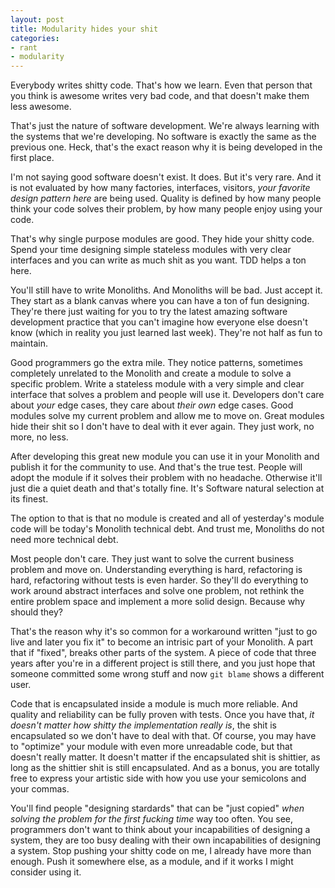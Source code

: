 ```yaml
---
layout: post
title: Modularity hides your shit
categories:
- rant
- modularity
---
```

Everybody writes shitty code. That's how we learn. Even that person that you think is awesome writes very bad code, and that doesn't make them less awesome.

That's just the nature of software development. We're always learning with the systems that we're developing. No software is exactly the same as the previous one. Heck, that's the exact reason why it is being developed in the first place.

I'm not saying good software doesn't exist. It does. But it's very rare. And it is not evaluated by how many factories, interfaces, visitors, *your favorite design pattern here* are being used. Quality is defined by how many people think your code solves their problem, by how many people enjoy using your code.

That's why single purpose modules are good. They hide your shitty code. Spend your time designing simple stateless modules with very clear interfaces and you can write as much shit as you want. TDD helps a ton here.

You'll still have to write Monoliths. And Monoliths will be bad. Just accept it. They start as a blank canvas where you can have a ton of fun designing. They're there just waiting for you to try the latest amazing software development practice that you can't imagine how everyone else doesn't know (which in reality you just learned last week). They're not half as fun to maintain.

Good programmers go the extra mile. They notice patterns, sometimes completely unrelated to the Monolith and create a module to solve a specific problem. Write a stateless module with a very simple and clear interface that solves a problem and people will use it. Developers don't care about *your* edge cases, they care about *their own* edge cases. Good modules solve my current problem and allow me to move on. Great modules hide their shit so I don't have to deal with it ever again. They just work, no more, no less.

After developing this great new module you can use it in your Monolith and publish it for the community to use. And that's the true test. People will adopt the module if it solves their problem with no headache. Otherwise it'll just die a quiet death and that's totally fine. It's Software natural selection at its finest.

The option to that is that no module is created and all of yesterday's module code will be today's Monolith technical debt. And trust me, Monoliths do not need more technical debt.

Most people don't care. They just want to solve the current business problem and move on. Understanding everything is hard, refactoring is hard, refactoring without tests is even harder. So they'll do everything to work around abstract interfaces and solve one problem, not rethink the entire problem space and implement a more solid design. Because why should they?

That's the reason why it's so common for a workaround written "just to go live and later you fix it" to become an intrisic part of your Monolith. A part that if "fixed", breaks other parts of the system. A piece of code that three years after you're in a different project is still there, and you just hope that someone committed some wrong stuff and now `git blame` shows a different user.

Code that is encapsulated inside a module is much more reliable. And quality and reliability can be fully proven with tests. Once you have that, *it doesn't matter how shitty the implementation really is*, the shit is encapsulated so we don't have to deal with that. Of course, you may have to "optimize" your module with even more unreadable code, but that doesn't really matter. It doesn't matter if the encapsulated shit is shittier, as long as the shittier shit is still encapsulated. And as a bonus, you are totally free to express your artistic side with how you use your semicolons and your commas.

You'll find people "designing stardards" that can be "just copied" *when solving the problem for the first fucking time* way too often. You see, programmers don't want to think about your incapabilities of designing a system, they are too busy dealing with their own incapabilities of designing a system. Stop pushing your shitty code on me, I already have more than enough. Push it somewhere else, as a module, and if it works I might consider using it.
